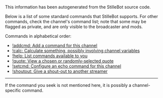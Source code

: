 This information has been autogenerated from the StilleBot source code.

Below is a list of some standard commands that StilleBot supports. For other
commands, check the channel's command list; note that some may be flagged as
private, and are only visible to the broadcaster and mods.

Commands in alphabetical order:

* [!addcmd: Add a command for this channel](addcmd)
* [!calc: Calculate something, possibly involving channel variables](calc)
* [!help: List commands available to you](help)
* [!quote: View a chosen or randomly-selected quote](quote)
* [!setcmd: Configure an echo command for this channel](setcmd)
* [!shoutout: Give a shout-out to another streamer](shoutout)

---

If the command you seek is not mentioned here, it is possibly a channel-specific
command.
